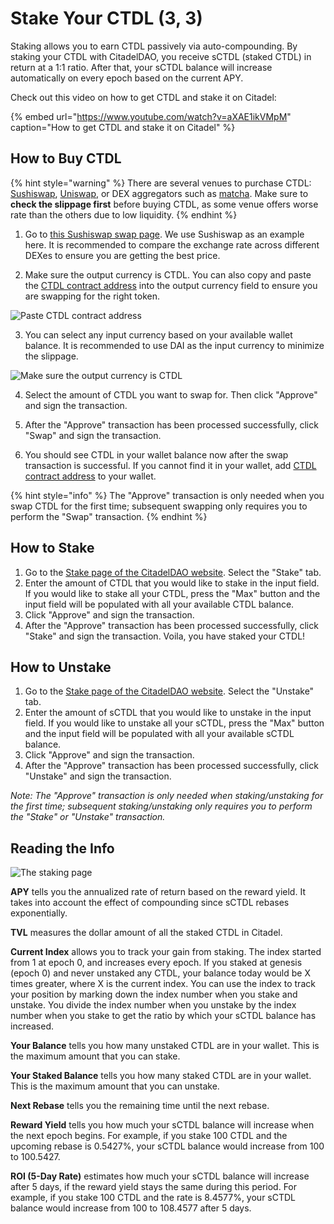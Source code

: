 # Stake Your CTDL \(3, 3\)

Staking allows you to earn CTDL passively via auto-compounding. By staking your CTDL with CitadelDAO, you receive sCTDL \(staked CTDL\) in return at a 1:1 ratio. After that, your sCTDL balance will increase automatically on every epoch based on the current APY.

Check out this video on how to get CTDL and stake it on Citadel:

{% embed url="https://www.youtube.com/watch?v=aXAE1ikVMpM" caption="How to get CTDL and stake it on Citadel" %}

## How to Buy CTDL

{% hint style="warning" %}
There are several venues to purchase CTDL: [Sushiswap](https://app.sushi.com/swap), [Uniswap](https://app.uniswap.org/#/swap), or DEX aggregators such as [matcha](https://matcha.xyz/). Make sure to **check the slippage first** before buying CTDL, as some venue offers worse rate than the others due to low liquidity.
{% endhint %}

1. Go to [this Sushiswap swap page](https://app.sushi.com/swap?outputCurrency=0x383518188c0c6d7730d91b2c03a03c837814a899). We use Sushiswap as an example here. It is recommended to compare the exchange rate across different DEXes to ensure you are getting the best price.

2. Make sure the output currency is CTDL. You can also copy and paste the [CTDL contract address](../contracts/tokens.md#ohm) into the output currency field to ensure you are swapping for the right token.

![Paste CTDL contract address](../.gitbook/assets/ohm_contract.png)

3. You can select any input currency based on your available wallet balance. It is recommended to use DAI as the input currency to minimize the slippage.

![Make sure the output currency is CTDL](../.gitbook/assets/buy_ohm.png)

4. Select the amount of CTDL you want to swap for. Then click "Approve" and sign the transaction.

5. After the "Approve" transaction has been processed successfully, click "Swap" and sign the transaction.

6. You should see CTDL in your wallet balance now after the swap transaction is successful. If you cannot find it in your wallet, add [CTDL contract address](../contracts/tokens.md#ohm) to your wallet.

{% hint style="info" %}
The "Approve" transaction is only needed when you swap CTDL for the first time; subsequent swapping only requires you to perform the "Swap" transaction.
{% endhint %}

## How to Stake

1. Go to the [Stake page of the CitadelDAO website](https://app.olympusdao.finance/#/). Select the "Stake" tab.
2. Enter the amount of CTDL that you would like to stake in the input field. If you would like to stake all your CTDL, press the "Max" button and the input field will be populated with all your available CTDL balance.
3. Click "Approve" and sign the transaction.
4. After the "Approve" transaction has been processed successfully, click "Stake" and sign the transaction. Voila, you have staked your CTDL!

## How to Unstake

1. Go to the [Stake page of the CitadelDAO website](https://app.olympusdao.finance/#/). Select the "Unstake" tab.
2. Enter the amount of sCTDL that you would like to unstake in the input field. If you would like to unstake all your sCTDL, press the "Max" button and the input field will be populated with all your available sCTDL balance.
3. Click "Approve" and sign the transaction.
4. After the "Approve" transaction has been processed successfully, click "Unstake" and sign the transaction.

_Note: The "Approve" transaction is only needed when staking/unstaking for the first time; subsequent staking/unstaking only requires you to perform the "Stake" or "Unstake" transaction._

## Reading the Info

![The staking page](../.gitbook/assets/staking_page_index.png)

**APY** tells you the annualized rate of return based on the reward yield. It takes into account the effect of compounding since sCTDL rebases exponentially.

**TVL** measures the dollar amount of all the staked CTDL in Citadel.

**Current Index** allows you to track your gain from staking. The index started from 1 at epoch 0, and increases every epoch. If you staked at genesis \(epoch 0\) and never unstaked any CTDL, your balance today would be X times greater, where X is the current index. You can use the index to track your position by marking down the index number when you stake and unstake. You divide the index number when you unstake by the index number when you stake to get the ratio by which your sCTDL balance has increased.

**Your Balance** tells you how many unstaked CTDL are in your wallet. This is the maximum amount that you can stake.

**Your Staked Balance** tells you how many staked CTDL are in your wallet. This is the maximum amount that you can unstake.

**Next Rebase** tells you the remaining time until the next rebase.

**Reward Yield** tells you how much your sCTDL balance will increase when the next epoch begins. For example, if you stake 100 CTDL and the upcoming rebase is 0.5427%, your sCTDL balance would increase from 100 to 100.5427.

**ROI \(5-Day Rate\)** estimates how much your sCTDL balance will increase after 5 days, if the reward yield stays the same during this period. For example, if you stake 100 CTDL and the rate is 8.4577%, your sCTDL balance would increase from 100 to 108.4577 after 5 days.

